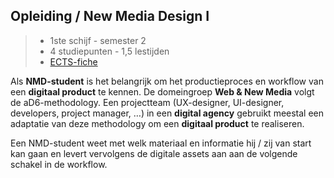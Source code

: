 Opleiding **/ New Media Design I**
----------------------------------

> - 1ste schijf - semester 2
> - 4 studiepunten - 1,5 lestijden
> - [ECTS-fiche]

[ECTS-fiche]: https://bamaflexweb.arteveldehs.be/BMFUIDetailxOLOD.aspx?a=63943&b=5&c=1

Als **NMD-student** is het belangrijk om het productieproces en workflow van een **digitaal product** te kennen. De domeingroep **Web & New Media** volgt de aD6-methodology. Een projectteam (UX-designer, UI-designer, developers, project manager, …) in een **digital agency** gebruikt meestal een adaptatie van deze methodology om een **digitaal product** te realiseren. 

Een NMD-student weet met welk materiaal en informatie hij / zij van start kan gaan en levert vervolgens de digitale assets aan aan de volgende schakel in de workflow.
